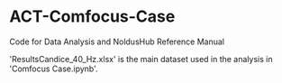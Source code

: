 # ACT-Comfocus-Case
Code for Data Analysis and NoldusHub Reference Manual

'ResultsCandice_40_Hz.xlsx' is the main dataset used in the analysis in 'Comfocus Case.ipynb'.
